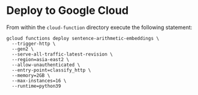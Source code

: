 Deploy to Google Cloud
======================

From within the `cloud-function` directory execute the following statement:

```shell
gcloud functions deploy sentence-arithmetic-embeddings \
  --trigger-http \
  --gen2 \
  --serve-all-traffic-latest-revision \
  --region=asia-east2 \
  --allow-unauthenticated \
  --entry-point=classify_http \
  --memory=2GB \
  --max-instances=16 \
  --runtime=python39
```